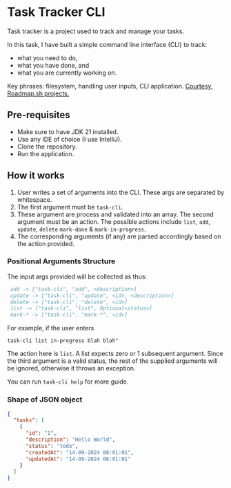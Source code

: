 # Task Tracker CLI

Task tracker is a project used to track and manage your tasks.

In this task, I have built a simple command line interface (CLI) to track:

- what you need to do,
- what you have done, and
- what you are currently working on.

Key phrases: filesystem, handling user inputs, CLI application.
[Courtesy, Roadmap.sh projects.](https://roadmap.sh/projects/task-tracker)

## Pre-requisites

- Make sure to have JDK 21 installed.
- Use any IDE of choice (I use IntelliJ).
- Clone the repository.
- Run the application.

## How it works

1. User writes a set of arguments into the CLI. These args are separated by whitespace.
2. The first argument must be `task-cli`.
3. These argument are process and validated into an array. The second argument must be an action. The possible actions
   include `list`, `add`, `update`, `delete` `mark-done` & `mark-in-progress`.
4. The corresponding arguments (if any) are parsed accordingly based on the action provided.

### Positional Arguments Structure

The input args provided will be collected as thus:

```comments
 add -> ["task-cli", "add", <description>]
 update -> ["task-cli", "update", <id>, <description>]
 delete -> ["task-cli", "delete", <id>]
 list -> ["task-cli", "list", Optional<status>]
 mark-* -> ["task-cli", "mark-*", <id>]
```

For example, if the user enters

   ```
   task-cli list in-progress blah blah"
   ```

The action here is `list`. A list expects zero or 1 subsequent argument. Since the third argument is a valid status, the
rest of the supplied arguments will be ignored, otherwise it throws an exception.

You can run `task-cli help` for more guide.

### Shape of JSON object

```json
{
  "tasks": [
    {
      "id": "1",
      "description": "Hello World",
      "status": "todo",
      "createdAt": "14-09-2024 08:01:01",
      "updatedAt": "14-09-2024 08:01:01"
    }
  ]
}
```